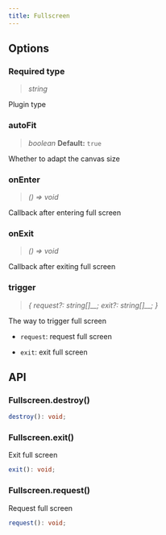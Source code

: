 ```yaml
---
title: Fullscreen
---
```


## Options

### <Badge type="success">Required</Badge> type

> _string_

Plugin type

### autoFit

> _boolean_ **Default:** `true`

Whether to adapt the canvas size

### onEnter

> _() => void_

Callback after entering full screen

### onExit

> _() => void_

Callback after exiting full screen

### trigger

> _{ request?:_ _string[]\_\_; exit?:_ _string[]\_\_; }_

The way to trigger full screen

- `request`: request full screen

- `exit`: exit full screen

## API

### Fullscreen.destroy()

```typescript
destroy(): void;
```

### Fullscreen.exit()

Exit full screen

```typescript
exit(): void;
```

### Fullscreen.request()

Request full screen

```typescript
request(): void;
```
